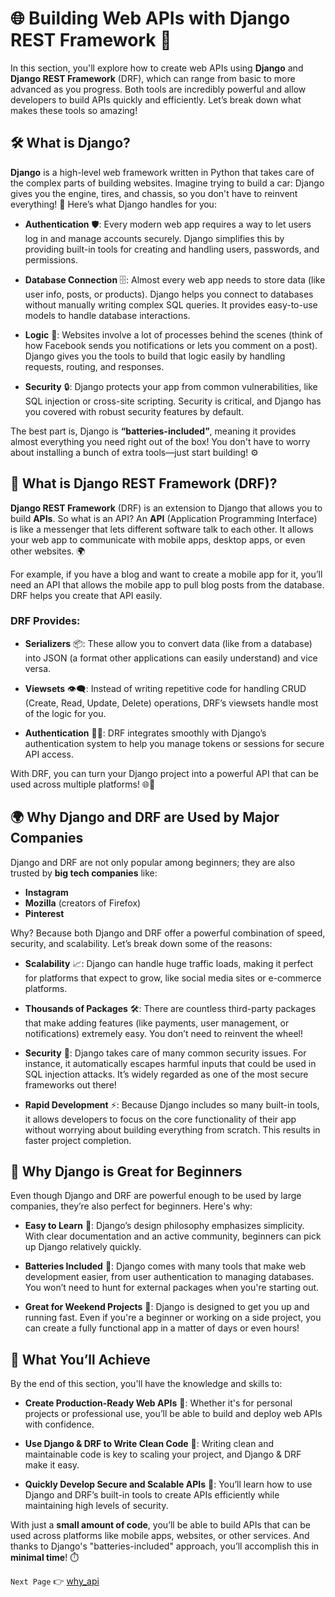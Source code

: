 # 🌐 Building Web APIs with Django REST Framework 🚀

In this section, you'll explore how to create web APIs using **Django** and **Django REST Framework** (DRF), which can range from basic to more advanced as you progress. Both tools are incredibly powerful and allow developers to build APIs quickly and efficiently. Let’s break down what makes these tools so amazing!

## 🛠 What is Django?

**Django** is a high-level web framework written in Python that takes care of the complex parts of building websites. Imagine trying to build a car: Django gives you the engine, tires, and chassis, so you don't have to reinvent everything! 🚗 Here’s what Django handles for you:

- **Authentication** 🛡️: Every modern web app requires a way to let users log in and manage accounts securely. Django simplifies this by providing built-in tools for creating and handling users, passwords, and permissions.
  
- **Database Connection** 🗄️: Almost every web app needs to store data (like user info, posts, or products). Django helps you connect to databases without manually writing complex SQL queries. It provides easy-to-use models to handle database interactions.

- **Logic** 🧠: Websites involve a lot of processes behind the scenes (think of how Facebook sends you notifications or lets you comment on a post). Django gives you the tools to build that logic easily by handling requests, routing, and responses.

- **Security** 🔒: Django protects your app from common vulnerabilities, like SQL injection or cross-site scripting. Security is critical, and Django has you covered with robust security features by default.

The best part is, Django is **“batteries-included”**, meaning it provides almost everything you need right out of the box! You don't have to worry about installing a bunch of extra tools—just start building! ⚙️

## 🤖 What is Django REST Framework (DRF)?

**Django REST Framework** (DRF) is an extension to Django that allows you to build **APIs**. So what is an API? An **API** (Application Programming Interface) is like a messenger that lets different software talk to each other. It allows your web app to communicate with mobile apps, desktop apps, or even other websites. 🌍

For example, if you have a blog and want to create a mobile app for it, you’ll need an API that allows the mobile app to pull blog posts from the database. DRF helps you create that API easily.

### DRF Provides:

- **Serializers** 📦: These allow you to convert data (like from a database) into JSON (a format other applications can easily understand) and vice versa.
  
- **Viewsets** 👁️‍🗨️: Instead of writing repetitive code for handling CRUD (Create, Read, Update, Delete) operations, DRF’s viewsets handle most of the logic for you.

- **Authentication** 🧑‍💻: DRF integrates smoothly with Django’s authentication system to help you manage tokens or sessions for secure API access.

With DRF, you can turn your Django project into a powerful API that can be used across multiple platforms! 🌐📱

## 🌍 Why Django and DRF are Used by Major Companies

Django and DRF are not only popular among beginners; they are also trusted by **big tech companies** like:

- **Instagram**
- **Mozilla** (creators of Firefox)
- **Pinterest**

Why? Because both Django and DRF offer a powerful combination of speed, security, and scalability. Let’s break down some of the reasons:

- **Scalability** 📈: Django can handle huge traffic loads, making it perfect for platforms that expect to grow, like social media sites or e-commerce platforms.
  
- **Thousands of Packages** 🛠️: There are countless third-party packages that make adding features (like payments, user management, or notifications) extremely easy. You don’t need to reinvent the wheel!

- **Security** 🔐: Django takes care of many common security issues. For instance, it automatically escapes harmful inputs that could be used in SQL injection attacks. It’s widely regarded as one of the most secure frameworks out there!

- **Rapid Development** ⚡: Because Django includes so many built-in tools, it allows developers to focus on the core functionality of their app without worrying about building everything from scratch. This results in faster project completion.

## 🚀 Why Django is Great for Beginners

Even though Django and DRF are powerful enough to be used by large companies, they’re also perfect for beginners. Here's why:

- **Easy to Learn** 📝: Django’s design philosophy emphasizes simplicity. With clear documentation and an active community, beginners can pick up Django relatively quickly.

- **Batteries Included** 🔋: Django comes with many tools that make web development easier, from user authentication to managing databases. You won’t need to hunt for external packages when you're starting out.

- **Great for Weekend Projects** 🎨: Django is designed to get you up and running fast. Even if you're a beginner or working on a side project, you can create a fully functional app in a matter of days or even hours!

## 🎯 What You’ll Achieve

By the end of this section, you'll have the knowledge and skills to:

- **Create Production-Ready Web APIs** 💼: Whether it's for personal projects or professional use, you’ll be able to build and deploy web APIs with confidence.

- **Use Django & DRF to Write Clean Code** 🧹: Writing clean and maintainable code is key to scaling your project, and Django & DRF make it easy.

- **Quickly Develop Secure and Scalable APIs** 🚀: You’ll learn how to use Django and DRF’s built-in tools to create APIs efficiently while maintaining high levels of security.

With just a **small amount of code**, you’ll be able to build APIs that can be used across platforms like mobile apps, websites, or other services. And thanks to Django's "batteries-included" approach, you’ll accomplish this in **minimal time**! ⏱️

`Next Page` 👉 [why_api](./01_why_api/) 